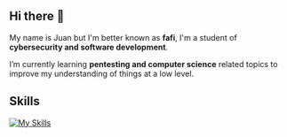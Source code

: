 ## Hi there 👋

My name is Juan but I'm better known as **fafi**, I'm a student of **cybersecurity and software development**.

I’m currently learning **pentesting and computer science** related topics to improve my understanding of things at a low level.


## Skills

[![My Skills](https://skillicons.dev/icons?i=python,bash,powershell,docker,linux,windows)](https://skillicons.dev)




<!--
**f4fi/f4fi** is a ✨ _special_ ✨ repository because its `README.md` (this file) appears on your GitHub profile.

Here are some ideas to get you started:

- 🔭 I’m currently working on ...
- 🌱 I’m currently learning ...
- 👯 I’m looking to collaborate on ...
- 🤔 I’m looking for help with ...
- 💬 Ask me about ...
- 📫 How to reach me: ...
- 😄 Pronouns: ...
- ⚡ Fun fact: ...
-->
